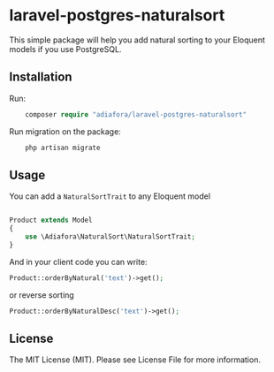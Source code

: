 laravel-postgres-naturalsort
=======================================

This simple package will help you add natural sorting to your Eloquent models if you use PostgreSQL.

Installation
-----------------------------------

Run:

```php
    composer require "adiafora/laravel-postgres-naturalsort"
```

Run migration on the package:

```php
    php artisan migrate
```


Usage
-----------------------------------

You can add a `NaturalSortTrait` to any Eloquent model

```php

Product extends Model
{
    use \Adiafora\NaturalSort\NaturalSortTrait;
}

```

And in your client code you can write:

```php
Product::orderByNatural('text')->get();
```

or reverse sorting

```php
Product::orderByNaturalDesc('text')->get();
```


License
-----------------------------------

The MIT License (MIT). Please see License File for more information.

